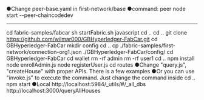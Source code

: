 ●Change peer-base.yaml in first-network/base
●command: peer node start --peer-chaincodedev 
____________
cd fabric-samples/fabcar
sh startFabric.sh javascript
cd .. 
cd ..
git clone https://github.com/wilmar000/GBHyperledger-FabCar.git
cd GBHyperledger-FabCar
mkdir config
cd ..
cp ./fabric-samples/first-network/connection-org1.json ./GBHyperledger-FabCar/config/
cd GBHyperledger-FabCar
cd wallet
rm -rf admin
rm -rf user1
cd ..
npm install
node enrollAdmin.js
node registerUser.js
cd routes
●Change "query.js", "createHouse" with proper APIs. There is a few examples
●Or you can use "invoke.js" to execute the command. Just change the command inside
cd ..
npm start
●Local
http://localhost:5984/_utils/#/_all_dbs
http://localhost:3000/queryAllHouses